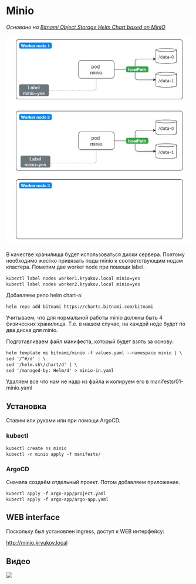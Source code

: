 # Minio

_Основано на [Bitnami Object Storage Helm Chart based on MinIO](https://github.com/bitnami/charts/tree/master/bitnami/minio/#installing-the-chart)_

![](images/sh1.jpg)

В качестве хранилища будет использоваться диски сервера. Поэтому необходимо жестко привязать
поды minio к соответствующим нодам кластера. Пометим две worker node при помощи label.

```shell
kubectl label nodes worker1.kryukov.local minio=yes
kubectl label nodes worker2.kryukov.local minio=yes
```

Добавляем репо helm chart-а:

```shell
helm repo add bitnami https://charts.bitnami.com/bitnami
```

Учитываем, что для нормальной работы minio должны быть 4 физических хранилища. Т.е. в 
нашем случае, на каждой ноде будет по два диска для minio.

Подготавливаем файл манифеста, который будет взять за основу:

```shell
helm template mi bitnami/minio -f values.yaml --namespace minio | \
sed '/^#/d' | \
sed '/helm.sh\/chart/d' | \
sed '/managed-by: Helm/d' > minio-in.yaml
```

Удаляем все что нам не надо из файла и копируем его в manifests/01-minio.yaml


## Установка

Ставим или руками или при помощи ArgoCD.

### kubectl

```shell
kubectl create ns minio
kubectl -n minio apply -f manifests/
```

### ArgoCD

Сначала создаём отдельный проект. Потом добавляем приложение.


```shell
kubectl apply -f argo-app/project.yaml
kubectl apply -f argo-app/argo-app.yaml
```

## WEB interface

Поскольку был установлен ingress, доступ к WEB интерфейсу:

http://minio.kryukov.local

## Видео

[<img src="https://img.youtube.com/vi/0MYrwR7EFBM/maxresdefault.jpg" width="50%">](https://youtu.be/0MYrwR7EFBM)
